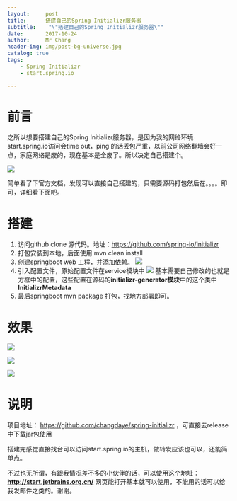 ```yaml
---
layout:     post
title:     	搭建自己的Spring Initializr服务器
subtitle:    "\"搭建自己的Spring Initializr服务器\""
date:       2017-10-24
author:     Mr Chang
header-img: img/post-bg-universe.jpg
catalog: true
tags:
    - Spring Initializr
    - start.spring.io

---
```



# 前言

之所以想要搭建自己的Spring Initializr服务器，是因为我的网络环境start.spring.io访问会time out，ping 的话丢包严重，以前公司网络翻墙会好一点，家庭网络是废的，现在基本是全废了。所以决定自己搭建个。

![](http://cdn-blog.jetbrains.org.cn/17-10-24/75742911.jpg)

简单看了下官方文档，发现可以直接自己搭建的，只需要源码打包然后在。。。。即可，详细看下面吧。



# 搭建

1. 访问github clone 源代码。地址：https://github.com/spring-io/initializr
2. 打包安装到本地，后面使用 mvn clean install
3. 创建springboot web 工程，并添加依赖。
![](http://cdn-blog.jetbrains.org.cn/17-10-24/19930134.jpg)
4. 引入配置文件，原始配置文件在service模块中
![](http://cdn-blog.jetbrains.org.cn/17-10-24/36748972.jpg)
	基本需要自己修改的也就是方框中的配置，这些配置在源码的**initializr-generator模块**中的这个类中**InitializrMetadata**
5. 最后springboot mvn package 打包，找地方部署即可。
	
# 效果

![](http://cdn-blog.jetbrains.org.cn/17-10-24/73063798.jpg)


![](http://cdn-blog.jetbrains.org.cn/17-10-24/71521342.jpg)

![](http://cdn-blog.jetbrains.org.cn/17-10-24/59750904.jpg)

# 说明

项目地址： https://github.com/changdaye/spring-initializr ，可直接去release中下载jar包使用

搭建完感觉直接找台可以访问start.spring.io的主机，做转发应该也可以，还能简单点。

不过也无所谓，有跟我情况差不多的小伙伴的话，可以使用这个地址： **http://start.jetbrains.org.cn/** 网页能打开基本就可以使用，不能用的话可以给我发邮件之类的。谢谢。




